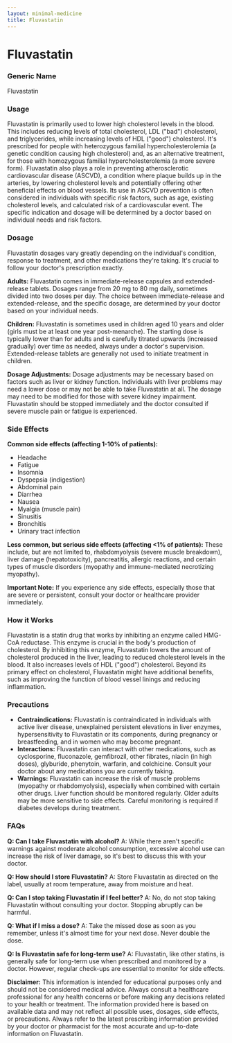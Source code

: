 ```yaml
---
layout: minimal-medicine
title: Fluvastatin
---
```


# Fluvastatin
### Generic Name
Fluvastatin

### Usage

Fluvastatin is primarily used to lower high cholesterol levels in the blood.  This includes reducing levels of total cholesterol, LDL ("bad") cholesterol, and triglycerides, while increasing levels of HDL ("good") cholesterol. It's prescribed for people with heterozygous familial hypercholesterolemia (a genetic condition causing high cholesterol) and, as an alternative treatment, for those with homozygous familial hypercholesterolemia (a more severe form).  Fluvastatin also plays a role in preventing atherosclerotic cardiovascular disease (ASCVD), a condition where plaque builds up in the arteries, by lowering cholesterol levels and potentially offering other beneficial effects on blood vessels.  Its use in ASCVD prevention is often considered in individuals with specific risk factors, such as age, existing cholesterol levels, and calculated risk of a cardiovascular event.  The specific indication and dosage will be determined by a doctor based on individual needs and risk factors.

### Dosage

Fluvastatin dosages vary greatly depending on the individual's condition, response to treatment, and other medications they're taking.  It's crucial to follow your doctor's prescription exactly.

**Adults:** Fluvastatin comes in immediate-release capsules and extended-release tablets. Dosages range from 20 mg to 80 mg daily, sometimes divided into two doses per day.  The choice between immediate-release and extended-release, and the specific dosage, are determined by your doctor based on your individual needs.

**Children:** Fluvastatin is sometimes used in children aged 10 years and older (girls must be at least one year post-menarche).  The starting dose is typically lower than for adults and is carefully titrated upwards (increased gradually) over time as needed, always under a doctor's supervision.  Extended-release tablets are generally not used to initiate treatment in children.

**Dosage Adjustments:** Dosage adjustments may be necessary based on factors such as liver or kidney function.  Individuals with liver problems may need a lower dose or may not be able to take Fluvastatin at all.  The dosage may need to be modified for those with severe kidney impairment. Fluvastatin should be stopped immediately and the doctor consulted if severe muscle pain or fatigue is experienced.

### Side Effects

**Common side effects (affecting 1-10% of patients):**

* Headache
* Fatigue
* Insomnia
* Dyspepsia (indigestion)
* Abdominal pain
* Diarrhea
* Nausea
* Myalgia (muscle pain)
* Sinusitis
* Bronchitis
* Urinary tract infection

**Less common, but serious side effects (affecting <1% of patients):**  These include, but are not limited to, rhabdomyolysis (severe muscle breakdown), liver damage (hepatotoxicity), pancreatitis, allergic reactions, and certain types of muscle disorders (myopathy and immune-mediated necrotizing myopathy).

**Important Note:** If you experience any side effects, especially those that are severe or persistent, consult your doctor or healthcare provider immediately.

### How it Works

Fluvastatin is a statin drug that works by inhibiting an enzyme called HMG-CoA reductase. This enzyme is crucial in the body's production of cholesterol. By inhibiting this enzyme, Fluvastatin lowers the amount of cholesterol produced in the liver, leading to reduced cholesterol levels in the blood.  It also increases levels of HDL ("good") cholesterol.  Beyond its primary effect on cholesterol, Fluvastatin might have additional benefits, such as improving the function of blood vessel linings and reducing inflammation.

### Precautions

* **Contraindications:** Fluvastatin is contraindicated in individuals with active liver disease, unexplained persistent elevations in liver enzymes, hypersensitivity to Fluvastatin or its components, during pregnancy or breastfeeding, and in women who may become pregnant.
* **Interactions:** Fluvastatin can interact with other medications, such as cyclosporine, fluconazole, gemfibrozil, other fibrates, niacin (in high doses), glyburide, phenytoin, warfarin, and colchicine. Consult your doctor about any medications you are currently taking.
* **Warnings:**  Fluvastatin can increase the risk of muscle problems (myopathy or rhabdomyolysis), especially when combined with certain other drugs.  Liver function should be monitored regularly.  Older adults may be more sensitive to side effects.  Careful monitoring is required if diabetes develops during treatment.


### FAQs

**Q: Can I take Fluvastatin with alcohol?**  A:  While there aren't specific warnings against moderate alcohol consumption, excessive alcohol use can increase the risk of liver damage, so it's best to discuss this with your doctor.

**Q: How should I store Fluvastatin?** A: Store Fluvastatin as directed on the label, usually at room temperature, away from moisture and heat.

**Q: Can I stop taking Fluvastatin if I feel better?** A: No, do not stop taking Fluvastatin without consulting your doctor.  Stopping abruptly can be harmful.

**Q: What if I miss a dose?** A: Take the missed dose as soon as you remember, unless it's almost time for your next dose.  Never double the dose.

**Q: Is Fluvastatin safe for long-term use?** A:  Fluvastatin, like other statins, is generally safe for long-term use when prescribed and monitored by a doctor.  However, regular check-ups are essential to monitor for side effects.

**Disclaimer:** This information is intended for educational purposes only and should not be considered medical advice. Always consult a healthcare professional for any health concerns or before making any decisions related to your health or treatment.  The information provided here is based on available data and may not reflect all possible uses, dosages, side effects, or precautions. Always refer to the latest prescribing information provided by your doctor or pharmacist for the most accurate and up-to-date information on Fluvastatin.
